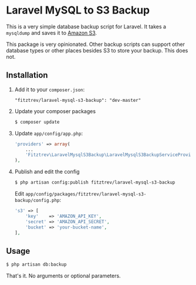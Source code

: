 # Laravel MySQL to S3 Backup

This is a very simple database backup script for Laravel. It takes a `mysqldump` and saves it to [Amazon S3](http://aws.amazon.com/s3/).

This package is very opinionated. Other backup scripts can support other database types or other places besides S3 to store your backup. This does not.

## Installation

1. Add it to your `composer.json`:

    ```
    "fitztrev/laravel-mysql-s3-backup": "dev-master"
    ```

2. Update your composer packages

    ```bash
    $ composer update
    ```

3. Update `app/config/app.php`:

    ```php
    'providers' => array(
        ...
        'Fitztrev\LaravelMysqlS3Backup\LaravelMysqlS3BackupServiceProvider',
    ),
    ```

4. Publish and edit the config

    ```bash
    $ php artisan config:publish fitztrev/laravel-mysql-s3-backup
    ```

    Edit `app/config/packages/fitztrev/laravel-mysql-s3-backup/config.php`:

    ```php
    's3' => [
        'key'    => 'AMAZON_API_KEY',
        'secret' => 'AMAZON_API_SECRET',
        'bucket' => 'your-bucket-name',
    ],
    ```

## Usage

```bash
$ php artisan db:backup
```

That's it. No arguments or optional parameters.
